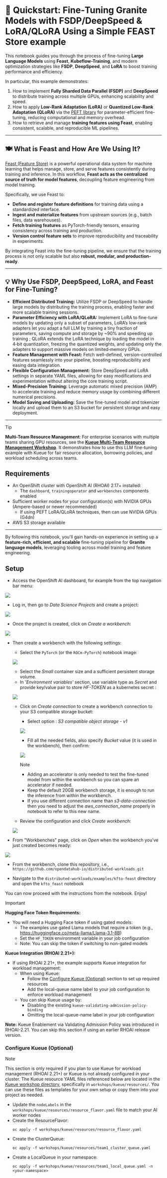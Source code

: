 # 🚀 Quickstart: Fine‑Tuning Granite Models with FSDP/DeepSpeed & LoRA/QLoRA Using a Simple FEAST Store example

This notebook guides you through the process of fine-tuning **Large Language Models** using **Feast**, **Kubeflow-Training**, and modern optimization strategies like **FSDP**, **DeepSpeed**, and **LoRA** to boost training performance and efficiency.

In particular, this example demonstrates:
1. How to implement **Fully Sharded Data Parallel (FSDP)** and **DeepSpeed** to distribute training across multiple GPUs, enhancing scalability and speed.
2. How to apply **Low-Rank Adaptation (LoRA)** or **Quantized Low-Rank Adaptation (QLoRA)** via the [PEFT library](https://github.com/huggingface/peft) for parameter-efficient fine-tuning, reducing computational and memory overhead.
3. How to retrieve and manage **training features using Feast**, enabling consistent, scalable, and reproducible ML pipelines.

---

## 🍽️ What is Feast and How Are We Using It?

[Feast (Feature Store)](https://github.com/feast-dev/feast) is a powerful operational data system for machine learning that helps manage, store, and serve features consistently during training and inference. In this workflow, **Feast acts as the centralized source of truth for model features**, decoupling feature engineering from model training.

Specifically, we use Feast to:

- **Define and register feature definitions** for training data using a standardized interface.
- **Ingest and materialize features** from upstream sources (e.g., batch files, data warehouses).
- **Fetch training features** as PyTorch-friendly tensors, ensuring consistency across training and production.
- **Version control feature sets** to improve reproducibility and traceability in experiments.

By integrating Feast into the fine-tuning pipeline, we ensure that the training process is not only scalable but also **robust, modular, and production-ready**.

---

## 💡 Why Use FSDP, DeepSpeed, LoRA, and Feast for Fine-Tuning?

- **Efficient Distributed Training:** Utilize FSDP or DeepSpeed to handle large models by distributing the training process, enabling faster and more scalable training sessions.
- **Parameter Efficiency with LoRA/QLoRA:** Implement LoRA to fine-tune models by updating only a subset of parameters, LoRA’s low‑rank adapters let you adapt a full LLM by training a tiny fraction of parameters, saving compute and storage by ~90% and speeding up training ; QLoRA extends the LoRA technique by loading the model in 4‑bit quantization, freezing the quantized weights, and updating only the adapters to support massive models on limited‑memory GPUs.
- **Feature Management with Feast:** Fetch well-defined, version-controlled features seamlessly into your pipeline, boosting reproducibility and easing data integration.
- **Flexible Configuration Management:** Store DeepSpeed and LoRA settings in separate YAML files, allowing for easy modifications and experimentation without altering the core training script.
- **Mixed-Precision Training:** Leverage automatic mixed precision (AMP) to accelerate training and reduce memory usage by combining different numerical precisions.
- **Model Saving and Uploading:** Save the fine-tuned model and tokenizer locally and upload them to an S3 bucket for persistent storage and easy deployment.

---

> [!TIP]
> **Multi-Team Resource Management**: For enterprise scenarios with multiple teams sharing GPU resources, see the [**Kueue Multi-Team Resource Management Workshop**](../../workshops/kueue/README.md). It demonstrates how to use this LLM fine-tuning example with Kueue for fair resource allocation, borrowing policies, and workload scheduling across teams.

## Requirements

* An OpenShift cluster with OpenShift AI (RHOAI) 2.17+ installed:
  * The `dashboard`, `trainingoperator` and `workbenches` components enabled
* Sufficient worker nodes for your configuration(s) with NVIDIA GPUs (Ampere-based or newer recommended)
  * If using PEFT LoRA/QLoRA techniques, then can use NVIDIA GPUs (G4dn)
* AWS S3 storage available

---


By following this notebook, you'll gain hands-on experience in setting up a **feature-rich, efficient, and scalable** fine-tuning pipeline for **Granite language models**, leveraging tooling across model training and feature engineering.


## Setup

* Access the OpenShift AI dashboard, for example from the top navigation bar menu:

![](./docs/01.png)

* Log in, then go to _Data Science Projects_ and create a project:

![](./docs/02.png)

* Once the project is created, click on _Create a workbench_:
  
![](./docs/03.png)

* Then create a workbench with the following settings:
  
    * Select the `PyTorch` (or the `ROCm-PyTorch`) notebook image:

    ![](./docs/04a.png)

    * Select the _Small_ container size and a sufficient persistent storage volume. 
    * In _'Environment variables'_ section, use variable type as _Secret_ and provide key/value pair to store _HF-TOKEN_ as a kubernetes secret :
  
    ![](./docs/04b.png)

    * Click on _Create connection_ to create a workbench connection to your S3 compatible storage bucket:

        * Select option : _S3 compatible object storage - v1_


        ![](./docs/04ci.png)

        * Fill all the needed fields, also specify _Bucket_ value (it is used in the workbench), then confirm:


        ![](./docs/04cii.png)

        > [!NOTE]
        >
        > * Adding an accelerator is only needed to test the fine-tuned model from within the workbench so you can spare an accelerator if needed.
        > * Keep the default 20GB workbench storage, it is enough to run the inference from within the workbench.
        > * If you use different connection name than _s3-data-connection_ then you need to adjust the _aws_connection_name_ properly in notebook to refer to this new name.


    * Review the configuration and click _Create workbench_:
 
    ![](./docs/04d.png)

* From "Workbenches" page, click on _Open_ when the workbench you've just created becomes ready:

![](./docs/05.png)

* From the workbench, clone this repository, i.e., `https://github.com/opendatahub-io/distributed-workloads.git`

* Navigate to the `distributed-workloads/examples/kfto-feast` directory and open the `kfto_feast` notebook



You can now proceed with the instructions from the notebook. Enjoy!

> [!IMPORTANT]
> **Hugging Face Token Requirements:**
> * You will need a Hugging Face token if using gated models:
>   * The examples use gated Llama models that require a token (e.g., https://huggingface.co/meta-llama/Llama-3.1-8B)
>   * Set the `HF_TOKEN` environment variable in your job configuration
>   * Note: You can skip the token if switching to non-gated models
> 
> **Kueue Integration (RHOAI 2.21+):**
> * If using RHOAI 2.21+, the example supports Kueue integration for workload management:
>   * When using Kueue:
>     * Follow the [Configure Kueue (Optional)](#configure-kueue-optional) section to set up required resources
>     * Add the local-queue name label to your job configuration to enforce workload management
>   * You can skip Kueue usage by:
>     * Disabling the existing `kueue-validating-admission-policy-binding`
>     * Omitting the local-queue-name label in your job configuration
> 
> **Note:** Kueue Enablement via Validating Admission Policy was introduced in RHOAI-2.21. You can skip this section if using an earlier RHOAI release version.

### Configure Kueue (Optional)

> [!NOTE]
> This section is only required if you plan to use Kueue for workload management (RHOAI 2.21+) or Kueue is not already configured in your cluster.
> The Kueue resource YAML files referenced below are located in the [Kueue workshop directory](../../workshops/kueue), specifically in `workshops/kueue/resources/`. You can use these files as templates for your own setup or copy them into your project as needed.

* Update the `nodeLabels` in the `workshops/kueue/resources/resource_flavor.yaml` file to match your AI worker nodes
* Create the ResourceFlavor:
    ```console
    oc apply -f workshops/kueue/resources/resource_flavor.yaml
    ```
* Create the ClusterQueue:
    ```console
    oc apply -f workshops/kueue/resources/team1_cluster_queue.yaml
    ```
* Create a LocalQueue in your namespace:
    ```console
    oc apply -f workshops/kueue/resources/team1_local_queue.yaml -n <your-namespace>
    ```
  

